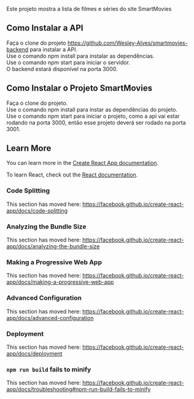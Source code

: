 Este projeto mostra a lista de filmes e séries do site SmartMovies

## Como Instalar a API
Faça o clone do projeto https://github.com/Wesley-Alves/smartmovies-backend para instalar a API.<br/>
Use o comando npm install para instalar as dependências.<br/>
Use o comando npm start para iniciar o servidor.<br/>
O backend estará disponível na porta 3000.
## Como Instalar o Projeto SmartMovies
Faça o clone do projeto.<br/>
Use o comando npm install para instar as dependências do projeto.<br/>
Use o comando npm start para iniciar o projeto, como a api vai estar rodando na porta 3000, então esse projeto deverá ser rodado na porta 3001.

## Learn More

You can learn more in the [Create React App documentation](https://facebook.github.io/create-react-app/docs/getting-started).

To learn React, check out the [React documentation](https://reactjs.org/).

### Code Splitting

This section has moved here: https://facebook.github.io/create-react-app/docs/code-splitting

### Analyzing the Bundle Size

This section has moved here: https://facebook.github.io/create-react-app/docs/analyzing-the-bundle-size

### Making a Progressive Web App

This section has moved here: https://facebook.github.io/create-react-app/docs/making-a-progressive-web-app

### Advanced Configuration

This section has moved here: https://facebook.github.io/create-react-app/docs/advanced-configuration

### Deployment

This section has moved here: https://facebook.github.io/create-react-app/docs/deployment

### `npm run build` fails to minify

This section has moved here: https://facebook.github.io/create-react-app/docs/troubleshooting#npm-run-build-fails-to-minify 
